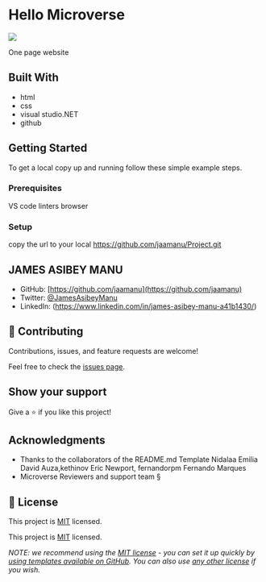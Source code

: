 # Hello Microverse
![](https://img.shields.io/badge/Microverse-blueviolet)

One page website

## Built With

- html 
- css
- visual studio.NET
- github

## Getting Started

To get a local copy up and running follow these simple example steps.
### Prerequisites
VS code
linters
browser

### Setup
copy the url to your local https://github.com/jaamanu/Project.git

## JAMES ASIBEY MANU

- GitHub: [https://github.com/jaamanu](https://github.com/jaamanu)
- Twitter: [@JamesAsibeyManu](https://twitter.com/JamesAsibeyManu)
- LinkedIn: (https://www.linkedin.com/in/james-asibey-manu-a41b1430/)


## 🤝 Contributing

Contributions, issues, and feature requests are welcome!

Feel free to check the [issues page](../../issues/).

## Show your support

Give a ⭐️ if you like this project!

## Acknowledgments
- Thanks to the collaborators of the README.md Template Nidalaa Emilia
  David Auza,kethinov Eric Newport, fernandorpm Fernando Marques
- Microverse Reviewers and support team §

## 📝 License

This project is [MIT](./LICENSE) licensed.

This project is [MIT](./LICENSE) licensed.

_NOTE: we recommend using the [MIT license](https://choosealicense.com/licenses/mit/) - you can set it up quickly by [using templates available on GitHub](https://docs.github.com/en/communities/setting-up-your-project-for-healthy-contributions/adding-a-license-to-a-repository). You can also use [any other license](https://choosealicense.com/licenses/) if you wish._